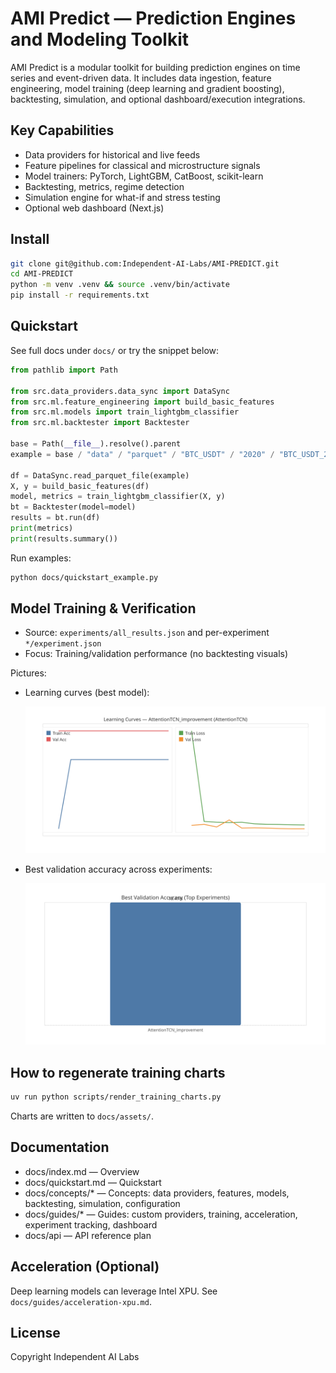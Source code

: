 # AMI Predict — Prediction Engines and Modeling Toolkit

AMI Predict is a modular toolkit for building prediction engines on time series and event-driven data. It includes data ingestion, feature engineering, model training (deep learning and gradient boosting), backtesting, simulation, and optional dashboard/execution integrations.

## Key Capabilities

- Data providers for historical and live feeds
- Feature pipelines for classical and microstructure signals
- Model trainers: PyTorch, LightGBM, CatBoost, scikit-learn
- Backtesting, metrics, regime detection
- Simulation engine for what-if and stress testing
- Optional web dashboard (Next.js)

## Install

```bash
git clone git@github.com:Independent-AI-Labs/AMI-PREDICT.git
cd AMI-PREDICT
python -m venv .venv && source .venv/bin/activate
pip install -r requirements.txt
```

## Quickstart

See full docs under `docs/` or try the snippet below:

```python
from pathlib import Path

from src.data_providers.data_sync import DataSync
from src.ml.feature_engineering import build_basic_features
from src.ml.models import train_lightgbm_classifier
from src.ml.backtester import Backtester

base = Path(__file__).resolve().parent
example = base / "data" / "parquet" / "BTC_USDT" / "2020" / "BTC_USDT_2020_08.parquet"

df = DataSync.read_parquet_file(example)
X, y = build_basic_features(df)
model, metrics = train_lightgbm_classifier(X, y)
bt = Backtester(model=model)
results = bt.run(df)
print(metrics)
print(results.summary())
```

Run examples:

```bash
python docs/quickstart_example.py
```

## Model Training & Verification

- Source: `experiments/all_results.json` and per-experiment `*/experiment.json`
- Focus: Training/validation performance (no backtesting visuals)

Pictures:

- Learning curves (best model):

  ![Learning Curves](docs/assets/learning_curves_best.svg)

- Best validation accuracy across experiments:

  ![Validation Accuracy Ranking](docs/assets/val_accuracy_ranking.svg)

How to regenerate training charts
---------------------------------

```bash
uv run python scripts/render_training_charts.py
```

Charts are written to `docs/assets/`.

## Documentation

- docs/index.md — Overview
- docs/quickstart.md — Quickstart
- docs/concepts/* — Concepts: data providers, features, models, backtesting, simulation, configuration
- docs/guides/* — Guides: custom providers, training, acceleration, experiment tracking, dashboard
- docs/api — API reference plan

## Acceleration (Optional)

Deep learning models can leverage Intel XPU. See `docs/guides/acceleration-xpu.md`.

## License

Copyright Independent AI Labs
